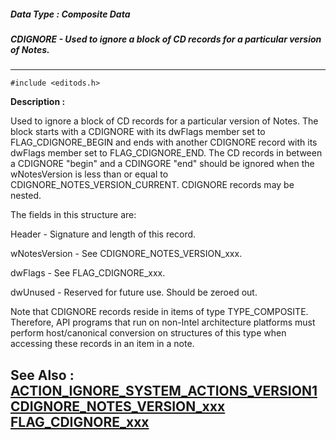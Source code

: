 ##### Data Type : Composite Data
##### CDIGNORE - Used to ignore a block of CD records for a particular version of Notes.
---
```
#include <editods.h>
```
**Description :**

Used to ignore a block of CD records for a particular version of Notes.  The 
block starts with a CDIGNORE with its dwFlags member set to FLAG_CDIGNORE_BEGIN 
and ends with another CDIGNORE record with its dwFlags member set to 
FLAG_CDIGNORE_END.  The CD records in between a CDIGNORE "begin" and a CDINGORE 
"end" should be ignored when the wNotesVersion is less than or equal to 
CDIGNORE_NOTES_VERSION_CURRENT. CDIGNORE records may be nested. 

The fields in this structure are:

Header - Signature and length of this record.
    
wNotesVersion - See CDIGNORE_NOTES_VERSION_xxx.

dwFlags -   See FLAG_CDIGNORE_xxx.

dwUnused - Reserved for future use. Should be zeroed out.

Note that CDIGNORE records reside in items of type TYPE_COMPOSITE. Therefore, 
API programs that run on non-Intel architecture platforms must perform 
host/canonical conversion on structures of this type when accessing these 
records in an item in a note.

**See Also :**
[ACTION_IGNORE_SYSTEM_ACTIONS_VERSION1](/domino-c-api-docs/reference/Symb/ACTION_IGNORE_SYSTEM_ACTIONS_VERSION1)
[CDIGNORE_NOTES_VERSION_xxx](/domino-c-api-docs/reference/Symb/CDIGNORE_NOTES_VERSION_xxx)
[FLAG_CDIGNORE_xxx](/domino-c-api-docs/reference/Symb/FLAG_CDIGNORE_xxx)
---
